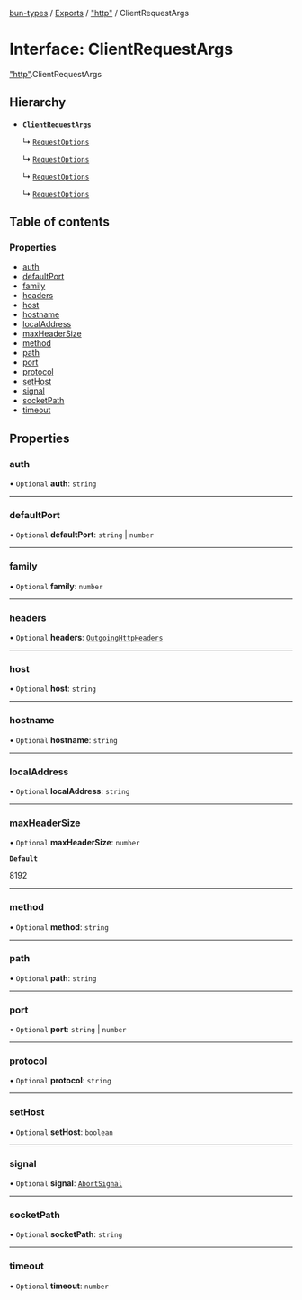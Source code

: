 [bun-types](https://oven-sh.github.io/bun-types/README.md) / [Exports](https://oven-sh.github.io/bun-types/modules.md) / ["http"](https://oven-sh.github.io/bun-types/modules/http_.md) / ClientRequestArgs

# Interface: ClientRequestArgs

["http"](https://oven-sh.github.io/bun-types/modules/http_.md).ClientRequestArgs

## Hierarchy

- **`ClientRequestArgs`**

  ↳ [`RequestOptions`](https://oven-sh.github.io/bun-types/interfaces/http_.RequestOptions.md)

  ↳ [`RequestOptions`](https://oven-sh.github.io/bun-types/interfaces/node_http_.RequestOptions.md)

  ↳ [`RequestOptions`](https://oven-sh.github.io/bun-types/interfaces/https_.RequestOptions.md)

  ↳ [`RequestOptions`](https://oven-sh.github.io/bun-types/interfaces/node_https_.RequestOptions.md)

## Table of contents

### Properties

- [auth](https://oven-sh.github.io/bun-types/interfaces/http_.ClientRequestArgs.md#auth)
- [defaultPort](https://oven-sh.github.io/bun-types/interfaces/http_.ClientRequestArgs.md#defaultport)
- [family](https://oven-sh.github.io/bun-types/interfaces/http_.ClientRequestArgs.md#family)
- [headers](https://oven-sh.github.io/bun-types/interfaces/http_.ClientRequestArgs.md#headers)
- [host](https://oven-sh.github.io/bun-types/interfaces/http_.ClientRequestArgs.md#host)
- [hostname](https://oven-sh.github.io/bun-types/interfaces/http_.ClientRequestArgs.md#hostname)
- [localAddress](https://oven-sh.github.io/bun-types/interfaces/http_.ClientRequestArgs.md#localaddress)
- [maxHeaderSize](https://oven-sh.github.io/bun-types/interfaces/http_.ClientRequestArgs.md#maxheadersize)
- [method](https://oven-sh.github.io/bun-types/interfaces/http_.ClientRequestArgs.md#method)
- [path](https://oven-sh.github.io/bun-types/interfaces/http_.ClientRequestArgs.md#path)
- [port](https://oven-sh.github.io/bun-types/interfaces/http_.ClientRequestArgs.md#port)
- [protocol](https://oven-sh.github.io/bun-types/interfaces/http_.ClientRequestArgs.md#protocol)
- [setHost](https://oven-sh.github.io/bun-types/interfaces/http_.ClientRequestArgs.md#sethost)
- [signal](https://oven-sh.github.io/bun-types/interfaces/http_.ClientRequestArgs.md#signal)
- [socketPath](https://oven-sh.github.io/bun-types/interfaces/http_.ClientRequestArgs.md#socketpath)
- [timeout](https://oven-sh.github.io/bun-types/interfaces/http_.ClientRequestArgs.md#timeout)

## Properties

### auth

• `Optional` **auth**: `string`

___

### defaultPort

• `Optional` **defaultPort**: `string` \| `number`

___

### family

• `Optional` **family**: `number`

___

### headers

• `Optional` **headers**: [`OutgoingHttpHeaders`](https://oven-sh.github.io/bun-types/interfaces/http_.OutgoingHttpHeaders.md)

___

### host

• `Optional` **host**: `string`

___

### hostname

• `Optional` **hostname**: `string`

___

### localAddress

• `Optional` **localAddress**: `string`

___

### maxHeaderSize

• `Optional` **maxHeaderSize**: `number`

**`Default`**

8192

___

### method

• `Optional` **method**: `string`

___

### path

• `Optional` **path**: `string`

___

### port

• `Optional` **port**: `string` \| `number`

___

### protocol

• `Optional` **protocol**: `string`

___

### setHost

• `Optional` **setHost**: `boolean`

___

### signal

• `Optional` **signal**: [`AbortSignal`](https://oven-sh.github.io/bun-types/modules.md#abortsignal)

___

### socketPath

• `Optional` **socketPath**: `string`

___

### timeout

• `Optional` **timeout**: `number`
